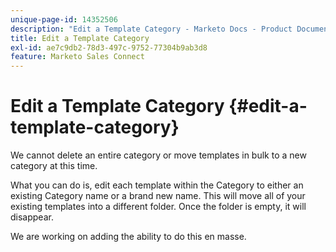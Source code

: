 ```yaml
---
unique-page-id: 14352506
description: "Edit a Template Category - Marketo Docs - Product Documentation"
title: Edit a Template Category
exl-id: ae7c9db2-78d3-497c-9752-77304b9ab3d8
feature: Marketo Sales Connect
---
```

# Edit a Template Category {#edit-a-template-category}

We cannot delete an entire category or move templates in bulk to a new category at this time.

What you can do is, edit each template within the Category to either an existing Category name or a brand new name. This will move all of your existing templates into a different folder. Once the folder is empty, it will disappear.

We are working on adding the ability to do this en masse.
